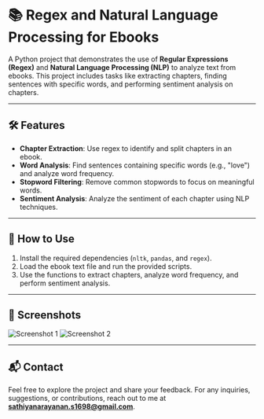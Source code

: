 # 📚 Regex and Natural Language Processing for Ebooks

A Python project that demonstrates the use of **Regular Expressions (Regex)** and **Natural Language Processing (NLP)** to analyze text from ebooks. This project includes tasks like extracting chapters, finding sentences with specific words, and performing sentiment analysis on chapters.

---

## 🛠️ Features

- **Chapter Extraction**: Use regex to identify and split chapters in an ebook.
- **Word Analysis**: Find sentences containing specific words (e.g., "love") and analyze word frequency.
- **Stopword Filtering**: Remove common stopwords to focus on meaningful words.
- **Sentiment Analysis**: Analyze the sentiment of each chapter using NLP techniques.

---

## 🚦 How to Use

1. Install the required dependencies (`nltk`, `pandas`, and `regex`).
2. Load the ebook text file and run the provided scripts.
3. Use the functions to extract chapters, analyze word frequency, and perform sentiment analysis.

---

## 📸 Screenshots

![Screenshot 1](https://github.com/SathiyanarayananSK/NLPforEbooks-Python/blob/main/images/display1.png/800x400) <!-- Replace with your screenshot -->
![Screenshot 2](https://github.com/SathiyanarayananSK/NLPforEbooks-Python/blob/main/images/display2.png/800x400) <!-- Replace with your screenshot -->

---

## 📬 Contact

Feel free to explore the project and share your feedback. For any inquiries, suggestions, or contributions, reach out to me at **sathiyanarayanan.s1698@gmail.com**.
